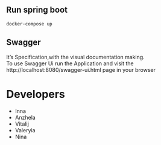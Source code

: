 ## Run spring boot

`````shell
docker-compose up
`````

## Swagger

It’s Specification,with the visual documentation making.<br> To use Swagger Ui run the Application and visit
the http://localhost:8080/swagger-ui.html page in your browser

# Developers

- Inna
- Anzhela
- Vitalij
- Valeryia
- Nina
